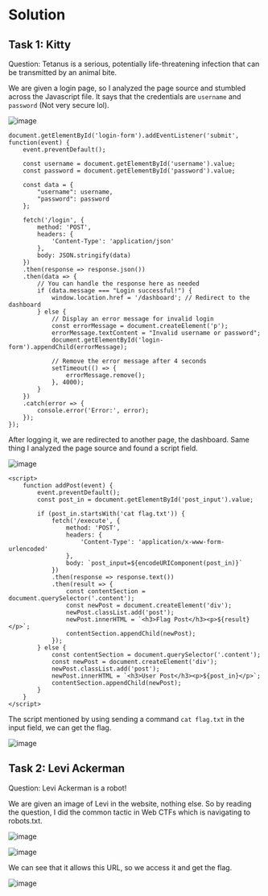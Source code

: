 # Solution
## Task 1: Kitty
Question: Tetanus is a serious, potentially life-threatening infection that can be transmitted by an animal bite.

We are given a login page, so I analyzed the page source and stumbled across the Javascript file. It says that the credentials are `username` and `password` (Not very secure lol).

![image](https://github.com/warlocksmurf/ctftime-writeups/assets/121353711/af4ad084-579e-48c8-9f55-33f4d4cea505)

```
document.getElementById('login-form').addEventListener('submit', function(event) {
    event.preventDefault();

    const username = document.getElementById('username').value;
    const password = document.getElementById('password').value;

    const data = {
        "username": username,
        "password": password
    };

    fetch('/login', {
        method: 'POST',
        headers: {
            'Content-Type': 'application/json'
        },
        body: JSON.stringify(data)
    })
    .then(response => response.json())
    .then(data => {
        // You can handle the response here as needed
        if (data.message === "Login successful!") {
            window.location.href = '/dashboard'; // Redirect to the dashboard
        } else {
            // Display an error message for invalid login
            const errorMessage = document.createElement('p');
            errorMessage.textContent = "Invalid username or password";
            document.getElementById('login-form').appendChild(errorMessage);

            // Remove the error message after 4 seconds
            setTimeout(() => {
                errorMessage.remove();
            }, 4000);
        }
    })
    .catch(error => {
        console.error('Error:', error);
    });
});
```

After logging it, we are redirected to another page, the dashboard. Same thing I analyzed the page source and found a script field.

![image](https://github.com/warlocksmurf/ctftime-writeups/assets/121353711/ee5c4363-b538-4203-a853-5c91cdcbb6b8)

```
<script>
    function addPost(event) {
        event.preventDefault();
        const post_in = document.getElementById('post_input').value;
        
        if (post_in.startsWith('cat flag.txt')) {
            fetch('/execute', {
                method: 'POST',
                headers: {
                    'Content-Type': 'application/x-www-form-urlencoded'
                },
                body: `post_input=${encodeURIComponent(post_in)}`
            })
            .then(response => response.text())
            .then(result => {
                const contentSection = document.querySelector('.content');
                const newPost = document.createElement('div');
                newPost.classList.add('post');
                newPost.innerHTML = `<h3>Flag Post</h3><p>${result}</p>`;
                contentSection.appendChild(newPost);
            });
        } else {
            const contentSection = document.querySelector('.content');
            const newPost = document.createElement('div');
            newPost.classList.add('post');
            newPost.innerHTML = `<h3>User Post</h3><p>${post_in}</p>`;
            contentSection.appendChild(newPost);
        }
    }
</script>
```

The script mentioned by using sending a command `cat flag.txt` in the input field, we can get the flag.

![image](https://github.com/warlocksmurf/ctftime-writeups/assets/121353711/782661e9-07fb-47b0-aebc-15cbac9d82c8)

## Task 2: Levi Ackerman
Question: Levi Ackerman is a robot!

We are given an image of Levi in the website, nothing else. So by reading the question, I did the common tactic in Web CTFs which is navigating to robots.txt.

![image](https://github.com/warlocksmurf/ctftime-writeups/assets/121353711/28351273-09c4-48a0-8fc3-505d41b94200)

![image](https://github.com/warlocksmurf/ctftime-writeups/assets/121353711/b66db858-ec5d-4857-970b-d24022204a9d)

We can see that it allows this URL, so we access it and get the flag.

![image](https://github.com/warlocksmurf/ctftime-writeups/assets/121353711/0dcdc787-202c-4a7e-b4bf-251d59b618ef)
